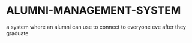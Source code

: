 # ALUMNI-MANAGEMENT-SYSTEM
a system where an alumni can use to connect to everyone eve after they graduate 
